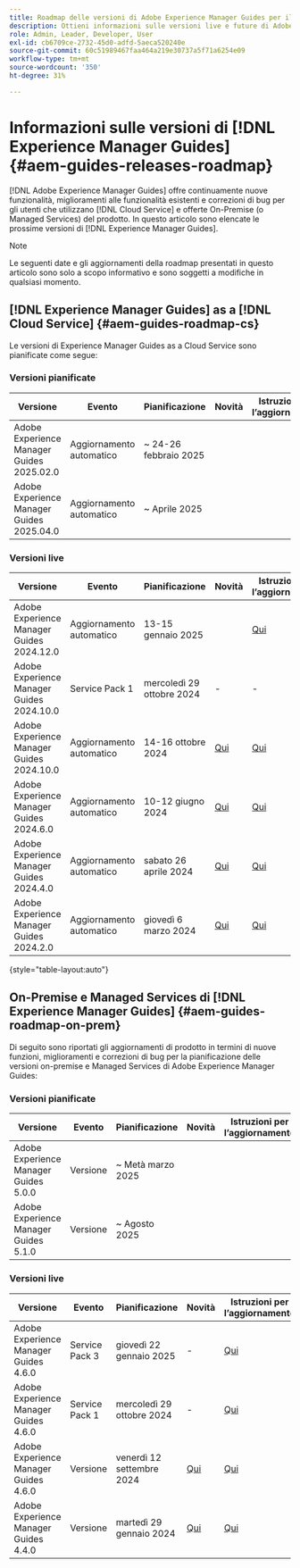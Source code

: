```yaml
---
title: Roadmap delle versioni di Adobe Experience Manager Guides per il 2024
description: Ottieni informazioni sulle versioni live e future di Adobe Experience Manager Guides on-prem e Adobe Experience Manager Guides as a Cloud Service
role: Admin, Leader, Developer, User
exl-id: cb6709ce-2732-45d0-adfd-5aeca520240e
source-git-commit: 60c51989467faa464a219e30737a5f71a6254e09
workflow-type: tm+mt
source-wordcount: '350'
ht-degree: 31%

---
```


# Informazioni sulle versioni di [!DNL Experience Manager Guides] {#aem-guides-releases-roadmap}

[!DNL Adobe Experience Manager Guides] offre continuamente nuove funzionalità, miglioramenti alle funzionalità esistenti e correzioni di bug per gli utenti che utilizzano [!DNL Cloud Service] e offerte On-Premise (o Managed Services) del prodotto. In questo articolo sono elencate le prossime versioni di [!DNL Experience Manager Guides].

>[!NOTE]
>
>Le seguenti date e gli aggiornamenti della roadmap presentati in questo articolo sono solo a scopo informativo e sono soggetti a modifiche in qualsiasi momento.

## [!DNL Experience Manager Guides] as a [!DNL Cloud Service] {#aem-guides-roadmap-cs}

Le versioni di Experience Manager Guides as a Cloud Service sono pianificate come segue:

### Versioni pianificate


| Versione | Evento | Pianificazione | Novità | Istruzioni per l’aggiornamento | Problemi risolti | Stato |
|---|---|---|---|---|---|---|
| Adobe Experience Manager Guides 2025.02.0 | Aggiornamento automatico | ~ 24-26 febbraio 2025 |  |  |  | Destinazione |
| Adobe Experience Manager Guides 2025.04.0 | Aggiornamento automatico | ~ Aprile 2025 |  |  |  | Destinazione |

### Versioni live

| Versione | Evento | Pianificazione | Novità | Istruzioni per l’aggiornamento | Problemi risolti | Stato |
|---|---|---|---|---|---|---|
| Adobe Experience Manager Guides 2024.12.0 | Aggiornamento automatico | 13-15 gennaio 2025 |  | [Qui](upgrade-instructions-2024-12-0.md) | [Qui](fixed-issues-2024-12-0.md) | Aggiornata |
| Adobe Experience Manager Guides 2024.10.0 | Service Pack 1 | mercoledì 29 ottobre 2024 | - | - | [Qui](fixed-issues-2024-10-0-sp1.md) | Aggiornata |
| Adobe Experience Manager Guides 2024.10.0 | Aggiornamento automatico | 14-16 ottobre 2024 | [Qui](whats-new-2024-10-0.md) | [Qui](upgrade-instructions-2024-10-0.md) | [Qui](fixed-issues-2024-10-0.md) | Aggiornata |
| Adobe Experience Manager Guides 2024.6.0 | Aggiornamento automatico | 10-12 giugno 2024 | [Qui](whats-new-2024-06-0.md) | [Qui](upgrade-instructions-2024-06-0.md) | [Qui](fixed-issues-2024-06-0.md) | Aggiornata |
| Adobe Experience Manager Guides 2024.4.0 | Aggiornamento automatico | sabato 26 aprile 2024 | [Qui](whats-new-2024-04-0.md) | [Qui](upgrade-instructions-2024-04-0.md) | [Qui](fixed-issues-2024-04-0.md) | Aggiornata |
| Adobe Experience Manager Guides 2024.2.0 | Aggiornamento automatico | giovedì 6 marzo 2024 | [Qui](whats-new-2024-2-0.md) | [Qui](upgrade-instructions-2024-2-0.md) | [Qui](fixed-issues-2024-2-0.md) | Aggiornata |

{style="table-layout:auto"}



## On-Premise e Managed Services di [!DNL Experience Manager Guides] {#aem-guides-roadmap-on-prem}

Di seguito sono riportati gli aggiornamenti di prodotto in termini di nuove funzioni, miglioramenti e correzioni di bug per la pianificazione delle versioni on-premise e Managed Services di Adobe Experience Manager Guides:

### Versioni pianificate

| Versione | Evento | Pianificazione | Novità | Istruzioni per l’aggiornamento | Stato |
|---|---|---|---|---|---|
| Adobe Experience Manager Guides 5.0.0 | Versione | ~ Metà marzo 2025 |  |  | Destinazione |
| Adobe Experience Manager Guides 5.1.0 | Versione | ~ Agosto 2025 |  |  | Destinazione |

### Versioni live

| Versione | Evento | Pianificazione | Novità | Istruzioni per l’aggiornamento | Stato |
|---|---|---|---|---|---|
| Adobe Experience Manager Guides 4.6.0 | Service Pack 3 | giovedì 22 gennaio 2025 | - | [Qui](upgrade-instructions-4-6-0-sp2.md) | Rilasciato |
| Adobe Experience Manager Guides 4.6.0 | Service Pack 1 | mercoledì 29 ottobre 2024 | - | [Qui](upgrade-instructions-4-6-0-sp1.md) | Rilasciato |
| Adobe Experience Manager Guides 4.6.0 | Versione | venerdì 12 settembre 2024 | [Qui](whats-new-4-6.md) | [Qui](upgrade-instructions-4-6-0.md) | Rilasciato |
| Adobe Experience Manager Guides 4.4.0 | Versione | martedì 29 gennaio 2024 | [Qui](whats-new-4-4.md) | [Qui](upgrade-instructions-4-4.md) | Rilasciato |



